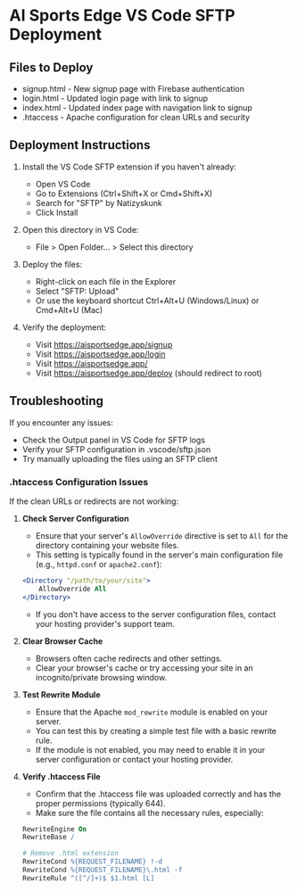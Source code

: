 # AI Sports Edge VS Code SFTP Deployment

## Files to Deploy
- signup.html - New signup page with Firebase authentication
- login.html - Updated login page with link to signup
- index.html - Updated index page with navigation link to signup
- .htaccess - Apache configuration for clean URLs and security

## Deployment Instructions

1. Install the VS Code SFTP extension if you haven't already:
   - Open VS Code
   - Go to Extensions (Ctrl+Shift+X or Cmd+Shift+X)
   - Search for "SFTP" by Natizyskunk
   - Click Install

2. Open this directory in VS Code:
   - File > Open Folder... > Select this directory

3. Deploy the files:
   - Right-click on each file in the Explorer
   - Select "SFTP: Upload"
   - Or use the keyboard shortcut Ctrl+Alt+U (Windows/Linux) or Cmd+Alt+U (Mac)

4. Verify the deployment:
   - Visit https://aisportsedge.app/signup
   - Visit https://aisportsedge.app/login
   - Visit https://aisportsedge.app/
   - Visit https://aisportsedge.app/deploy (should redirect to root)

## Troubleshooting

If you encounter any issues:
- Check the Output panel in VS Code for SFTP logs
- Verify your SFTP configuration in .vscode/sftp.json
- Try manually uploading the files using an SFTP client

### .htaccess Configuration Issues

If the clean URLs or redirects are not working:

1. **Check Server Configuration**
   - Ensure that your server's `AllowOverride` directive is set to `All` for the directory containing your website files.
   - This setting is typically found in the server's main configuration file (e.g., `httpd.conf` or `apache2.conf`):
   ```apache
   <Directory "/path/to/your/site">
       AllowOverride All
   </Directory>
   ```
   - If you don't have access to the server configuration files, contact your hosting provider's support team.

2. **Clear Browser Cache**
   - Browsers often cache redirects and other settings.
   - Clear your browser's cache or try accessing your site in an incognito/private browsing window.

3. **Test Rewrite Module**
   - Ensure that the Apache `mod_rewrite` module is enabled on your server.
   - You can test this by creating a simple test file with a basic rewrite rule.
   - If the module is not enabled, you may need to enable it in your server configuration or contact your hosting provider.

4. **Verify .htaccess File**
   - Confirm that the .htaccess file was uploaded correctly and has the proper permissions (typically 644).
   - Make sure the file contains all the necessary rules, especially:
   ```apache
   RewriteEngine On
   RewriteBase /

   # Remove .html extension
   RewriteCond %{REQUEST_FILENAME} !-d
   RewriteCond %{REQUEST_FILENAME}\.html -f
   RewriteRule ^([^/]+)$ $1.html [L]
   ```
